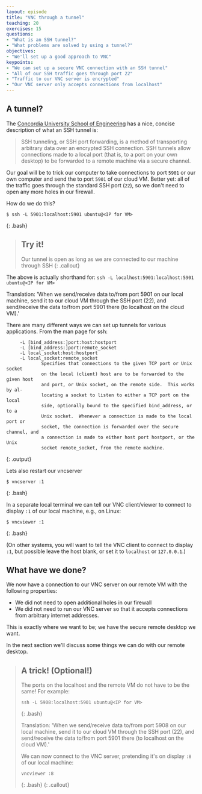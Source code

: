 ```yaml
---
layout: episode
title: "VNC through a tunnel"
teaching: 20
exercises: 15
questions:
- "What is an SSH tunnel?"
- "What problems are solved by using a tunnel?"
objectives:
- "We'll set up a good approach to VNC"
keypoints:
- "We can set up a secure VNC connection with an SSH tunnel"
- "All of our SSH traffic goes through port 22"
- "Traffic to our VNC server is encrypted"
- "Our VNC server only accepts connections from localhost"
---
```


## A tunnel?

The [Concordia University School of Engineering](https://www.concordia.ca/ginacody/aits/support/faq/ssh-tunnel.html) has a nice, concise description of
what an SSH tunnel is:

> SSH tunneling, or SSH port forwarding, is a method of transporting arbitrary data over an encrypted SSH connection. SSH tunnels allow connections made to a local port (that is, to a port on your own desktop) to be forwarded to a remote machine via a secure channel.

Our goal will be to trick our computer to take connections to port `5901` or our
own computer and send the to port `5901` of our cloud VM. Better yet: all of the traffic
goes through the standard SSH port (`22`), so we don't need to open any more
holes in our firewall.

How do we do this?

~~~
$ ssh -L 5901:localhost:5901 ubuntu@<IP for VM>
~~~
{: .bash}

> ## Try it!
>
> Our tunnel is open as long as we are connected to our machine through SSH
{: .callout}

The above is actually shorthand for: `ssh -L localhost:5901:localhost:5901 ubuntu@<IP for VM>`

Translation: 'When we send/receive data to/from port 5901 on our local machine, send it to our cloud VM through the SSH port (22), and send/receive the data to/from port 5901 there (to localhost on the cloud VM).'

There are many different ways we can set up tunnels for various applications.
From the man page for ssh:

~~~
     -L [bind_address:]port:host:hostport
     -L [bind_address:]port:remote_socket
     -L local_socket:host:hostport
     -L local_socket:remote_socket
             Specifies that connections to the given TCP port or Unix socket
             on the local (client) host are to be forwarded to the given host
             and port, or Unix socket, on the remote side.  This works by al‐
             locating a socket to listen to either a TCP port on the local
             side, optionally bound to the specified bind_address, or to a
             Unix socket.  Whenever a connection is made to the local port or
             socket, the connection is forwarded over the secure channel, and
             a connection is made to either host port hostport, or the Unix
             socket remote_socket, from the remote machine.

~~~
{: .output}

Lets also restart our vncserver 

~~~
$ vncserver :1
~~~
{: .bash}

In a separate local terminal we can tell our VNC client/viewer to connect to display `:1` of
our local machine, e.g., on Linux:

~~~
$ vncviewer :1
~~~
{: .bash}

(On other systems, you will want to tell the VNC client to connect to display `:1`,
but possible leave the host blank, or set it to `localhost` or `127.0.0.1`.)

## What have we done?

We now have a connection to our VNC server on our remote VM with the following
properties:

* We did not need to open additional holes in our firewall
* We did not need to run our VNC server so that it accepts connections
  from arbitrary internet addresses.

This is exactly where we want to be; we have the secure remote desktop we want.

In the next section we'll discuss some things we can do with our
remote desktop.

> ## A trick! (Optional!)
>
> The ports on the localhost and the remote VM do not have to be the same!
> For example:
>
> ~~~
> ssh -L 5908:localhost:5901 ubuntu@<IP for VM>
> ~~~
> {: .bash}
>
> Translation: 'When we send/receive data to/from port 5908 on our local machine, send it to our cloud VM through the SSH port (22), and send/receive the data to/from port 5901 there (to localhost on the cloud VM).'
>
> We can now connect to the VNC server, pretending it's on display `:8` of our local
machine:
>
> ~~~
> vncviewer :8
> ~~~
> {: .bash}
{: .callout}
